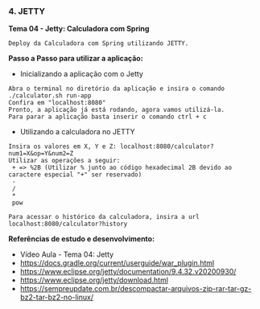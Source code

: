### 4. JETTY

**Tema 04 - Jetty: Calculadora com Spring**

```
Deploy da Calculadora com Spring utilizando JETTY.
``` 
**Passo a Passo para utilizar a aplicação:**

- Inicializando a aplicação com o Jetty
``` 
Abra o terminal no diretório da aplicação e insira o comando ./calculator.sh run-app
Confira em "localhost:8080"
Pronto, a aplicação já está rodando, agora vamos utilizá-la.
Para parar a aplicação basta inserir o comando ctrl + c
```
- Utilizando a calculadora no JETTY
``` 
Insira os valores em X, Y e Z: localhost:8080/calculator?num1=X&op=Y&num2=Z
Utilizar as operações a seguir:
 + => %2B (Utilizar % junto ao código hexadecimal 2B devido ao caractere especial "+" ser reservado)
 - 
 /
 *
 pow

Para acessar o histórico da calculadora, insira a url localhost:8080/calculator?history
```

**Referências de estudo e desenvolvimento:**

- Vídeo Aula - Tema 04: Jetty
- https://docs.gradle.org/current/userguide/war_plugin.html
- https://www.eclipse.org/jetty/documentation/9.4.32.v20200930/
- https://www.eclipse.org/jetty/download.html 
- https://sempreupdate.com.br/descompactar-arquivos-zip-rar-tar-gz-bz2-tar-bz2-no-linux/

